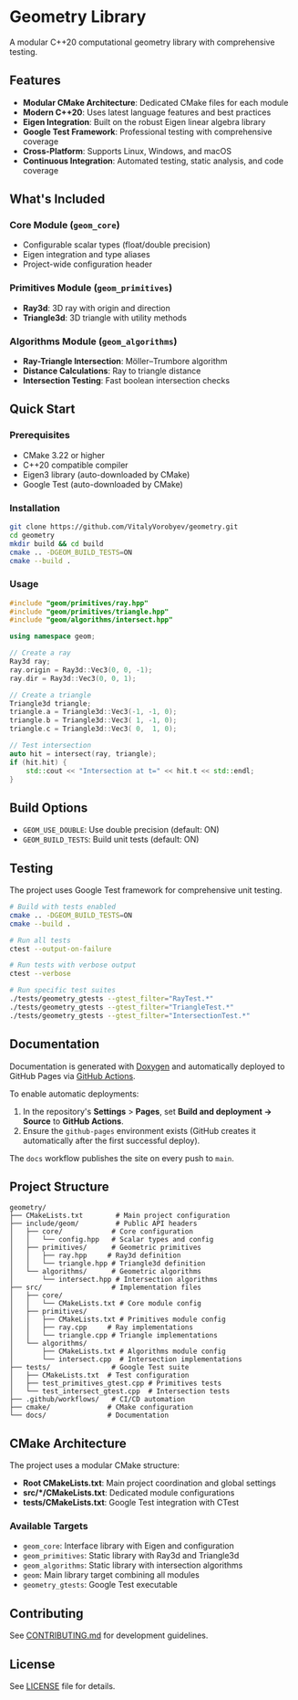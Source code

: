 # Geometry Library

A modular C++20 computational geometry library with comprehensive testing.

## Features

- **Modular CMake Architecture**: Dedicated CMake files for each module
- **Modern C++20**: Uses latest language features and best practices  
- **Eigen Integration**: Built on the robust Eigen linear algebra library
- **Google Test Framework**: Professional testing with comprehensive coverage
- **Cross-Platform**: Supports Linux, Windows, and macOS
- **Continuous Integration**: Automated testing, static analysis, and code coverage

## What's Included

### Core Module (`geom_core`)
- Configurable scalar types (float/double precision)
- Eigen integration and type aliases
- Project-wide configuration header

### Primitives Module (`geom_primitives`) 
- **Ray3d**: 3D ray with origin and direction
- **Triangle3d**: 3D triangle with utility methods

### Algorithms Module (`geom_algorithms`)
- **Ray-Triangle Intersection**: Möller–Trumbore algorithm
- **Distance Calculations**: Ray to triangle distance
- **Intersection Testing**: Fast boolean intersection checks

## Quick Start

### Prerequisites

- CMake 3.22 or higher
- C++20 compatible compiler
- Eigen3 library (auto-downloaded by CMake)
- Google Test (auto-downloaded by CMake)

### Installation

```bash
git clone https://github.com/VitalyVorobyev/geometry.git
cd geometry
mkdir build && cd build
cmake .. -DGEOM_BUILD_TESTS=ON
cmake --build .
```

### Usage

```cpp
#include "geom/primitives/ray.hpp"
#include "geom/primitives/triangle.hpp"
#include "geom/algorithms/intersect.hpp"

using namespace geom;

// Create a ray
Ray3d ray;
ray.origin = Ray3d::Vec3(0, 0, -1);
ray.dir = Ray3d::Vec3(0, 0, 1);

// Create a triangle
Triangle3d triangle;
triangle.a = Triangle3d::Vec3(-1, -1, 0);
triangle.b = Triangle3d::Vec3( 1, -1, 0);
triangle.c = Triangle3d::Vec3( 0,  1, 0);

// Test intersection
auto hit = intersect(ray, triangle);
if (hit.hit) {
    std::cout << "Intersection at t=" << hit.t << std::endl;
}
```

## Build Options

- `GEOM_USE_DOUBLE`: Use double precision (default: ON)
- `GEOM_BUILD_TESTS`: Build unit tests (default: ON)

## Testing

The project uses Google Test framework for comprehensive unit testing.

```bash
# Build with tests enabled
cmake .. -DGEOM_BUILD_TESTS=ON
cmake --build .

# Run all tests  
ctest --output-on-failure

# Run tests with verbose output
ctest --verbose

# Run specific test suites
./tests/geometry_gtests --gtest_filter="RayTest.*"
./tests/geometry_gtests --gtest_filter="TriangleTest.*"  
./tests/geometry_gtests --gtest_filter="IntersectionTest.*"
```

## Documentation

Documentation is generated with [Doxygen](https://www.doxygen.nl/) and automatically deployed to GitHub Pages via [GitHub Actions](.github/workflows/docs.yml).

To enable automatic deployments:

1. In the repository's **Settings** > **Pages**, set **Build and deployment → Source** to **GitHub Actions**.
2. Ensure the `github-pages` environment exists (GitHub creates it automatically after the first successful deploy).

The `docs` workflow publishes the site on every push to `main`.

## Project Structure

```
geometry/
├── CMakeLists.txt        # Main project configuration
├── include/geom/         # Public API headers  
│   ├── core/            # Core configuration
│   │   └── config.hpp   # Scalar types and config
│   ├── primitives/      # Geometric primitives
│   │   ├── ray.hpp     # Ray3d definition
│   │   └── triangle.hpp # Triangle3d definition
│   └── algorithms/      # Geometric algorithms
│       └── intersect.hpp # Intersection algorithms
├── src/                 # Implementation files
│   ├── core/           
│   │   └── CMakeLists.txt # Core module config
│   ├── primitives/      
│   │   ├── CMakeLists.txt # Primitives module config
│   │   ├── ray.cpp     # Ray implementations
│   │   └── triangle.cpp # Triangle implementations
│   └── algorithms/     
│       ├── CMakeLists.txt # Algorithms module config
│       └── intersect.cpp  # Intersection implementations
├── tests/               # Google Test suite
│   ├── CMakeLists.txt  # Test configuration
│   ├── test_primitives_gtest.cpp # Primitives tests
│   └── test_intersect_gtest.cpp  # Intersection tests
├── .github/workflows/   # CI/CD automation
├── cmake/              # CMake configuration
└── docs/               # Documentation
```

## CMake Architecture

The project uses a modular CMake structure:

- **Root CMakeLists.txt**: Main project coordination and global settings
- **src/*/CMakeLists.txt**: Dedicated module configurations
- **tests/CMakeLists.txt**: Google Test integration with CTest

### Available Targets

- `geom_core`: Interface library with Eigen and configuration
- `geom_primitives`: Static library with Ray3d and Triangle3d  
- `geom_algorithms`: Static library with intersection algorithms
- `geom`: Main library target combining all modules
- `geometry_gtests`: Google Test executable

## Contributing

See [CONTRIBUTING.md](CONTRIBUTING.md) for development guidelines.

## License

See [LICENSE](LICENSE) file for details.
